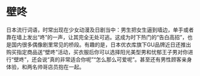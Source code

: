 # 壁咚

日本流行词语，时常出现在少女动漫及日剧当中：男生把女生逼到墙边，单手或者靠在墙上发出“咚”的一声，让其完全无处可逃。这成为时下热门的“告白高招”，也是国内很多偶像剧里常见的桥段。有趣的是，日本优衣库旗下GU品牌近日还推出购买指定商品送“壁咚”活动，买衣服后你可以选择阳光美型男和忧郁王子男对你进行“壁咚”，还会说“真的非常适合你呢”“怎么那么可爱呢”。甚至还有男性顾客亲身体验，和两名帅哥店员抱在一起。